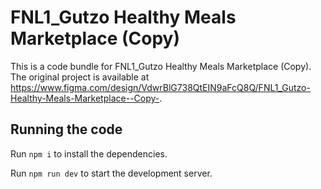 
  # FNL1_Gutzo Healthy Meals Marketplace (Copy)

  This is a code bundle for FNL1_Gutzo Healthy Meals Marketplace (Copy). The original project is available at https://www.figma.com/design/VdwrBlG738QtEIN9aFcQ8Q/FNL1_Gutzo-Healthy-Meals-Marketplace--Copy-.

  ## Running the code

  Run `npm i` to install the dependencies.

  Run `npm run dev` to start the development server.
  